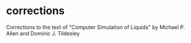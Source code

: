 # corrections
Corrections to the text of "Computer Simulation of Liquids" by Michael P. Allen and Dominic J. Tildesley
